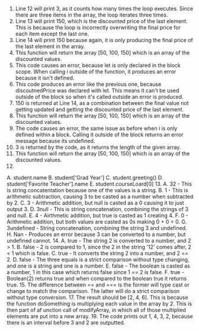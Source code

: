 1. Line 12 will print 3, as it counts how many times the loop executes. Since there are three items in the array, the loop iterates three times.
2. Line 13 will print 150, which is the discounted price of the last element. This is because the loop is incorrectly overwriting the final price for each item except the last one.
3. Line 14 will print 150 because again, it is only producing the final price of the last element in the array.
4. This function will return the array [50, 100, 150] which is an array of the discounted values.
5. This code causes an error, because let is only declared in the block scope. When calling i outside of the function, it produces an error because it isn't defined.
6. This code produces an error like the previous one, because discoutnedPrice was declared with let. This means it can't be used outside of the block so when it's called outside an error is produced.
7. 150 is returned at Line 14, as a combination between the final value not getting updated and getting the discounted price of the last element.
8. This function will return the array [50, 100, 150] which is an array of the discounted values.
9. The code causes an error, the same issue as before when i is only defined within a block. Calling it outside of the block returns an error message because its undefined.
10. 3 is returned by the code, as it returns the length of the given array.
11. This function will return the array [50, 100, 150] which is an array of the discounted values.
12.
  A. student.name
  B. student['Grad Year']
  C. student.greeting()
  D. student['Favorite Teacher'].name
  E. student.courseLoard[0]
13. 
  A. 32 - This is string concatentation because one of the values is a string.
  B. 1 - This is arithmetic subtraction, causing 3 to be casted as a number when subtracted by 2.
  C. 3 - Arithmetic addition, but null is casted as a 0 causing it to just output 3.
  D. 3null - This is string concatenation, combining the strings of 3 and null.
  E. 4 - Airthmetic addition, but true is casted as 1 creating 4.
  F. 0 - Arithmetic addition, but both values are casted as 0s making 0 + 0 = 0.
  G. 3undefined - String concatenation, combining the string 3 and undefined.
  H. Nan - Produces an error because 3 can be converted to a number, but undefined cannot.
14. 
  A. true - The string 2 is converted to a number, and 2 > 1.
  B. false - 2 is compared to 1, since the 2 in the string '12' comes after, 2 < 1 which is false.
  C. true - It converts the string 2 into a number, and 2 == 2.
  D. false - The three equals is a strict comparison without type changing, and one is a string and one is a number.
  E. false - The boolean is casted as a number, 1 in this case which returns false since 1 == 2 is false.
  F. true - Boolean(2) returns true and when compared to the boolean true it returns true.
15. The difference between == and === is the former will type cast or change to match the comparison. The latter will do a strict comparison without type conversion.
17. The result should be [2, 4, 6]. This is because the function doSomething is multiplying each value in the array by 2. This is then part of af unction call of modifyArray, in which all of those multiplied elements are put into a new array.
19. The code prints out 1, 4, 3, 2, because there is an interval before 3 and 2 are outputted.
